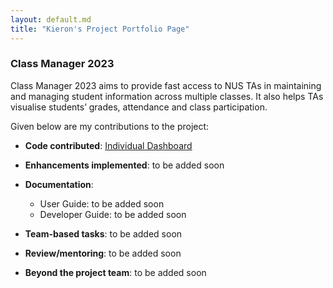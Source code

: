 ```yaml
---
layout: default.md
title: "Kieron's Project Portfolio Page"
---
```


### Class Manager 2023

Class Manager 2023 aims to provide fast access to NUS TAs in maintaining and managing student information across multiple classes. It also helps TAs visualise students’ grades, attendance and class participation.

Given below are my contributions to the project:

* **Code contributed**: [Individual Dashboard](https://nus-cs2103-ay2324s1.github.io/tp-dashboard/?search=cikguseven&breakdown=true)

* **Enhancements implemented**: to be added soon

* **Documentation**:
    * User Guide: to be added soon
    * Developer Guide: to be added soon

* **Team-based tasks**: to be added soon

* **Review/mentoring**: to be added soon

* **Beyond the project team**: to be added soon
